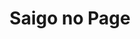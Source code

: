 --- 
title: "Saigo no Page"
publishdate: "2019-1-28T16:48:46+02:00"
src: "https://365manga.net/manga/saigo-no-page"
image: "https://data.365manga.net/images/thumbnails/30713-saigo-no-page.jpg"
description: " Oneshot.Midori and Takeru are childhood friends, Midori wants to always stay childhood friends with Take. Midori thinks she knows everything about Take, but what she dosent know are his feelings for her...How will these childhood friends end up?"
---